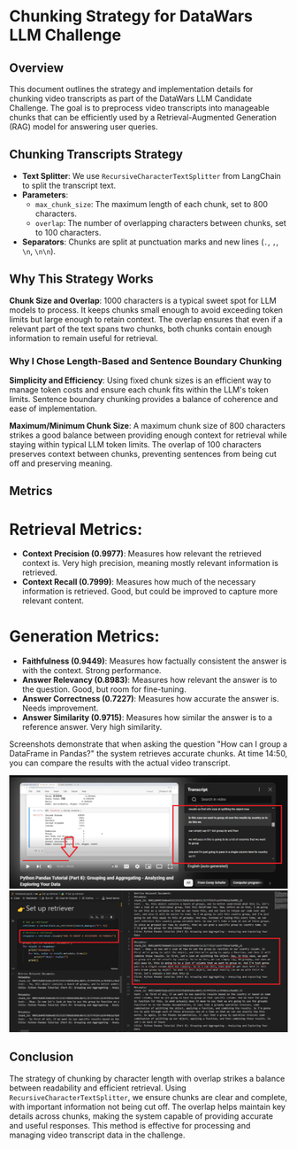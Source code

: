 # Chunking Strategy for DataWars LLM Challenge

## Overview

This document outlines the strategy and implementation details for chunking video transcripts as part of the DataWars LLM Candidate Challenge. The goal is to preprocess video transcripts into manageable chunks that can be efficiently used by a Retrieval-Augmented Generation (RAG) model for answering user queries.

## Chunking Transcripts Strategy

- **Text Splitter**: We use `RecursiveCharacterTextSplitter` from LangChain to split the transcript text.
- **Parameters**:
  - `max_chunk_size`: The maximum length of each chunk, set to 800 characters.
  - `overlap`: The number of overlapping characters between chunks, set to 100 characters.
- **Separators**: Chunks are split at punctuation marks and new lines (`.`, `,`, `\n`, `\n\n`).

## Why This Strategy Works

**Chunk Size and Overlap**: 1000 characters is a typical sweet spot for LLM models to process. It keeps chunks small enough to avoid exceeding token limits but large enough to retain context. The overlap ensures that even if a relevant part of the text spans two chunks, both chunks contain enough information to remain useful for retrieval.

### Why I Chose Length-Based and Sentence Boundary Chunking

**Simplicity and Efficiency**: Using fixed chunk sizes is an efficient way to manage token costs and ensure each chunk fits within the LLM's token limits. Sentence boundary chunking provides a balance of coherence and ease of implementation.

**Maximum/Minimum Chunk Size**: A maximum chunk size of 800 characters strikes a good balance between providing enough context for retrieval while staying within typical LLM token limits. The overlap of 100 characters preserves context between chunks, preventing sentences from being cut off and preserving meaning.

## Metrics

# Retrieval Metrics:

- **Context Precision (0.9977)**: Measures how relevant the retrieved context is. Very high precision, meaning mostly relevant information is retrieved.
- **Context Recall (0.7999)**: Measures how much of the necessary information is retrieved. Good, but could be improved to capture more relevant content.

# Generation Metrics:
- **Faithfulness (0.9449)**: Measures how factually consistent the answer is with the context. Strong performance.
- **Answer Relevancy (0.8983)**: Measures how relevant the answer is to the question. Good, but room for fine-tuning.
- **Answer Correctness (0.7227)**: Measures how accurate the answer is. Needs improvement.
- **Answer Similarity (0.9715)**: Measures how similar the answer is to a reference answer. Very high similarity.


Screenshots demonstrate that when asking the question "How can I group a DataFrame in Pandas?" the system retrieves accurate chunks. At time 14:50, you can compare the results with the actual video transcript.

![Original Content](./original_content.png)
![Chunk Output](./chunk_output.png)

## Conclusion

The strategy of chunking by character length with overlap strikes a balance between readability and efficient retrieval. Using `RecursiveCharacterTextSplitter`, we ensure chunks are clear and complete, with important information not being cut off. The overlap helps maintain key details across chunks, making the system capable of providing accurate and useful responses. This method is effective for processing and managing video transcript data in the challenge.
